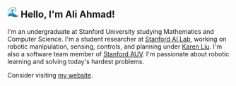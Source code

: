 ##  <img src="assets/images/wave_emoji.gif" width="25"> Hello, I'm Ali Ahmad!

I'm an undergraduate at Stanford University studying Mathematics and Computer Science. I'm a student researcher at [Stanford AI Lab](https://ai.stanford.edu/), working on robotic manipulation, sensing, controls, and planning under [Karen Liu](https://profiles.stanford.edu/c-karen-liu?tab=bio). I'm also a software team member of [Stanford AUV](https://www.stanfordrobosub.org). I'm passionate about robotic learning and solving today's hardest problems. 

Consider visiting [my website](https://www.aliua.me/).
